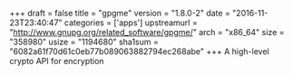 +++
draft = false
title = "gpgme"
version = "1.8.0-2"
date = "2016-11-23T23:40:47"
categories = ['apps']
upstreamurl = "http://www.gnupg.org/related_software/gpgme/"
arch = "x86_64"
size = "358980"
usize = "1194680"
sha1sum = "6082a61f70d61c0eb77b089063882794ec268abe"
+++
A high-level crypto API for encryption
